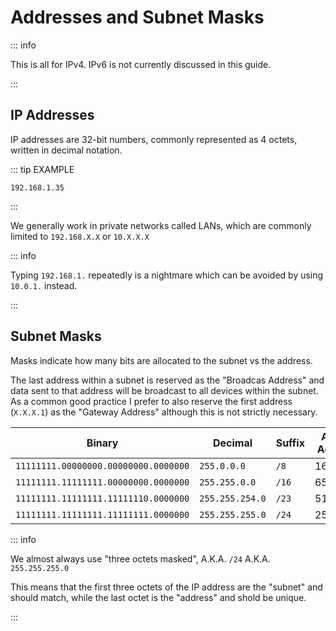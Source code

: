# Addresses and Subnet Masks

::: info

This is all for IPv4. IPv6 is not currently discussed in this guide.

:::

## IP Addresses

IP addresses are 32-bit numbers, commonly represented as 4 octets, written in decimal notation.

::: tip EXAMPLE

`192.168.1.35`

:::

We generally work in private networks called LANs, which are commonly limited to `192.168.X.X` or `10.X.X.X`

::: info

Typing `192.168.1.` repeatedly is a nightmare which can be avoided by using `10.0.1.` instead.

:::

## Subnet Masks

Masks indicate how many bits are allocated to the subnet vs the address.

The last address within a subnet is reserved as the "Broadcas Address" and data sent to that address will be broadcast to all devices within the subnet. As a common good practice I prefer to also reserve the first address (`X.X.X.1`) as the "Gateway Address" although this is not strictly necessary.

| Binary                               | Decimal         | Suffix | Available Addresses |
| ------------------------------------ | --------------- | ------ | ------------------- |
| `11111111.00000000.00000000.0000000` | `255.0.0.0`     | `/8`   | 16,777,214          |
| `11111111.11111111.00000000.0000000` | `255.255.0.0`   | `/16`  | 65,534              |
| `11111111.11111111.11111110.0000000` | `255.255.254.0` | `/23`  | 510                 |
| `11111111.11111111.11111111.0000000` | `255.255.255.0` | `/24`  | 253                 |

::: info

We almost always use "three octets masked", A.K.A. `/24` A.K.A. `255.255.255.0`

This means that the first three octets of the IP address are the "subnet" and should match, while the last octet is the "address" and shold be unique.

:::
